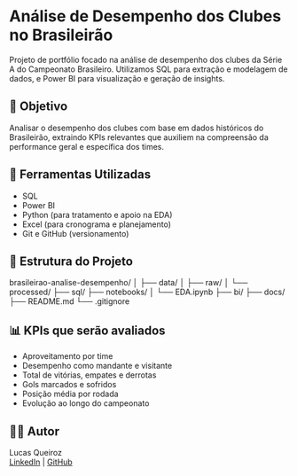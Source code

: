 # Análise de Desempenho dos Clubes no Brasileirão

Projeto de portfólio focado na análise de desempenho dos clubes da Série A do Campeonato Brasileiro. Utilizamos SQL para extração e modelagem de dados, e Power BI para visualização e geração de insights.

## 🎯 Objetivo

Analisar o desempenho dos clubes com base em dados históricos do Brasileirão, extraindo KPIs relevantes que auxiliem na compreensão da performance geral e específica dos times.

## 🧰 Ferramentas Utilizadas

- SQL
- Power BI
- Python (para tratamento e apoio na EDA)
- Excel (para cronograma e planejamento)
- Git e GitHub (versionamento)

## 📁 Estrutura do Projeto

brasileirao-analise-desempenho/
│
├── data/
│ ├── raw/
│ └── processed/
├── sql/
├── notebooks/
│ └── EDA.ipynb
├── bi/
├── docs/
├── README.md
└── .gitignore

## 📊 KPIs que serão avaliados

- Aproveitamento por time
- Desempenho como mandante e visitante
- Total de vitórias, empates e derrotas
- Gols marcados e sofridos
- Posição média por rodada
- Evolução ao longo do campeonato

## 👨‍💻 Autor

Lucas Queiroz  
[LinkedIn](https://www.linkedin.com/in/lucasqqueiroz/) | [GitHub](https://github.com/luukzsz)

